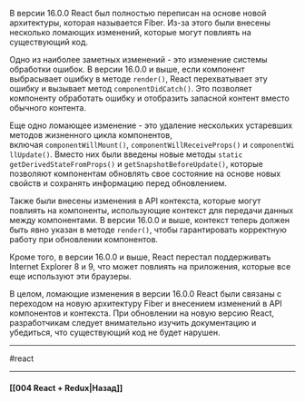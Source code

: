 В версии 16.0.0 React был полностью переписан на основе новой архитектуры, которая называется Fiber. Из-за этого были внесены несколько ломающих изменений, которые могут повлиять на существующий код.

Одно из наиболее заметных изменений - это изменение системы обработки ошибок. В версии 16.0.0 и выше, если компонент выбрасывает ошибку в методе `render()`, React перехватывает эту ошибку и вызывает метод `componentDidCatch()`. Это позволяет компоненту обработать ошибку и отобразить запасной контент вместо обычного контента.

Еще одно ломающее изменение - это удаление нескольких устаревших методов жизненного цикла компонентов, включая `componentWillMount()`, `componentWillReceiveProps()` и `componentWillUpdate()`. Вместо них были введены новые методы `static getDerivedStateFromProps()` и `getSnapshotBeforeUpdate()`, которые позволяют компонентам обновлять свое состояние на основе новых свойств и сохранять информацию перед обновлением.

Также были внесены изменения в API контекста, которые могут повлиять на компоненты, использующие контекст для передачи данных между компонентами. В версии 16.0.0 и выше, контекст теперь должен быть явно указан в методе `render()`, чтобы гарантировать корректную работу при обновлении компонентов.

Кроме того, в версии 16.0.0 и выше, React перестал поддерживать Internet Explorer 8 и 9, что может повлиять на приложения, которые все еще используют эти браузеры.

В целом, ломающие изменения в версии 16.0.0 React были связаны с переходом на новую архитектуру Fiber и внесением изменений в API компонентов и контекста. При обновлении на новую версию React, разработчикам следует внимательно изучить документацию и убедиться, что существующий код не будет нарушен.

____
#react

____

#### [[004 React + Redux|Назад]]